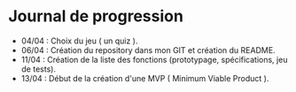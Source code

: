 # Journal de progression

- 04/04 : Choix du jeu ( un quiz ).
- 06/04 : Création du repository dans mon GIT et création du README.
- 11/04 : Création de la liste des fonctions (prototypage, spécifications, jeu de tests).
- 13/04 : Début de la création d'une MVP ( Minimum Viable Product ).
